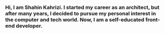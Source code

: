 <h3>Hi, I am Shahin Kahrizi. I started my career as an architect, but after many years, I decided to pursue my personal interest in the computer and tech world. Now, I am a self-educated front-end developer.</h3> 
